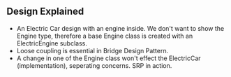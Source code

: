 ## Design Explained
* An Electric Car design with an engine inside. We don't want to show the Engine type, therefore a base Engine class is created with an ElectricEngine subclass.
* Loose coupling is essential in Bridge Design Pattern.
* A change in one of the Engine class won't effect the ElectricCar (implementation), seperating concerns. SRP in action.
